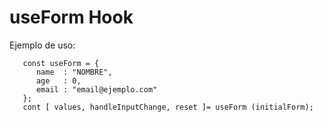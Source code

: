 # useForm Hook

Ejemplo de uso:
```
   const useForm = {
      name  : "NOMBRE",
      age   : 0,
      email : "email@ejemplo.com"
   };
   cont [ values, handleInputChange, reset ]= useForm (initialForm);
```
